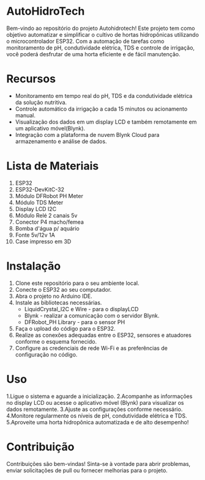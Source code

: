 # AutoHidroTech
Bem-vindo ao repositório do projeto Autohidrotech! Este projeto tem como objetivo automatizar e simplificar o cultivo de hortas hidropônicas utilizando o microcontrolador ESP32. Com a automação de tarefas como monitoramento de pH, condutividade elétrica, TDS e controle de irrigação, você poderá desfrutar de uma horta eficiente e de fácil manutenção.
# Recursos 
* Monitoramento em tempo real do pH, TDS e da condutividade elétrica da solução nutritiva.
* Controle automático da irrigação a cada 15 minutos ou acionamento manual.
* Visualização dos dados em um display LCD e também remotamente em um aplicativo móvel(Blynk).
* Integração com a plataforma de nuvem Blynk Cloud para armazenamento e análise de dados.
# Lista de Materiais
1. ESP32
2. ESP32-DevKitC-32
3. Módulo DFRobot PH Meter
4. Módulo TDS Meter
5. Display LCD I2C
6. Módulo Relé 2 canais 5v
7. Conector P4 macho/femea
8. Bomba d'água p/ aquário 
9. Fonte 5v/12v 1A
10. Case impresso em 3D
# Instalação 
1. Clone este repositório para o seu ambiente local.
2. Conecte o ESP32 ao seu computador.
3. Abra o projeto no Arduino IDE.
4. Instale as bibliotecas necessárias.
   * LiquidCrystal_I2C e Wire - para o displayLCD
   * Blynk - realizar a comunicação com o servidor Blynk.
   * DFRobot_PH Library - para o sensor PH
6. Faça o upload do código para o ESP32.
7. Realize as conexões adequadas entre o ESP32, sensores e atuadores conforme o esquema fornecido.
8. Configure as credenciais de rede Wi-Fi e as preferências de configuração no código.
# Uso 
1.Ligue o sistema e aguarde a inicialização.
2.Acompanhe as informações no display LCD ou acesse o aplicativo móvel (Blynk) para visualizar os dados remotamente.
3.Ajuste as configurações conforme necessário.
4.Monitore regularmente os níveis de pH, condutividade elétrica e TDS.
5.Aproveite uma horta hidropônica automatizada e de alto desempenho!
# Contribuição
Contribuições são bem-vindas! Sinta-se à vontade para abrir problemas, enviar solicitações de pull ou fornecer melhorias para o projeto. 

